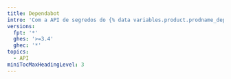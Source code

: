 ```yaml
---
title: Dependabot
intro: 'Com a API de segredos do {% data variables.product.prodname_dependabot %}, você pode gerenciar e controlar segredos de {% data variables.product.prodname_dependabot %} para uma organização ou repositório.'
versions:
  fpt: '*'
  ghes: '>=3.4'
  ghec: '*'
topics:
  - API
miniTocMaxHeadingLevel: 3
---
```


<!--
  Operations are automatically generated. Markdown for this page is located in data/reusables/rest-reference/dependabot
-->

